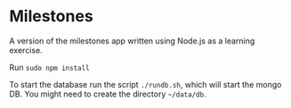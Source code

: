# Milestones

A version of the milestones app written using Node.js as a learning exercise.

Run `sudo npm install`

To start the database run the script `./rundb.sh`, which will start the mongo DB. You might need to create the directory `~/data/db`.

